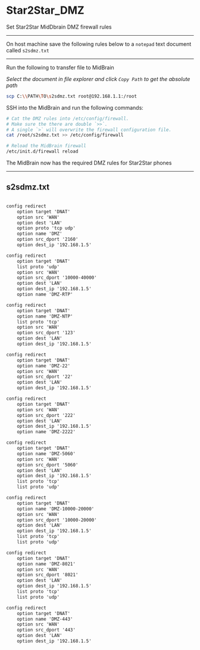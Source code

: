 # Star2Star_DMZ

Set Star2Star MidDbrain DMZ firewall rules

---
On host machine save the following rules below to a `notepad` text document called `s2sdmz.txt`

---
Run the following to transfer file to MidBrain

*Select the document in file explorer and click `Copy Path` to get the absolute path*

```bash
scp C:\\PATH\TO\s2sdmz.txt root@192.168.1.1:/root
```

SSH into the MidBrain and run the following commands:
```bash
# Cat the DMZ rules into /etc/config/firewall.
# Make sure the there are double `>>`. 
# A single `>` will overwrite the firewall configuration file.
cat /root/s2sdmz.txt >> /etc/config/firewall

# Reload the MidBrain firewall
/etc/init.d/firewall reload
```

The MidBrain now has the required DMZ rules for Star2Star phones

---
## s2sdmz.txt
```txt

config redirect
	option target 'DNAT'
	option src 'WAN'
	option dest 'LAN'
	option proto 'tcp udp'
	option name 'DMZ'
	option src_dport '2160'
	option dest_ip '192.168.1.5'

config redirect
	option target 'DNAT'
	list proto 'udp'
	option src 'WAN'
	option src_dport '10000-40000'
	option dest 'LAN'
	option dest_ip '192.168.1.5'
	option name 'DMZ-RTP'

config redirect
	option target 'DNAT'
	option name 'DMZ-NTP'
	list proto 'tcp'
	option src 'WAN'
	option src_dport '123'
	option dest 'LAN'
	option dest_ip '192.168.1.5'

config redirect
	option target 'DNAT'
	option name 'DMZ-22'
	option src 'WAN'
	option src_dport '22'
	option dest 'LAN'
	option dest_ip '192.168.1.5'

config redirect
	option target 'DNAT'
	option src 'WAN'
	option src_dport '222'
	option dest 'LAN'
	option dest_ip '192.168.1.5'
	option name 'DMZ-2222'

config redirect
	option target 'DNAT'
	option name 'DMZ-5060'
	option src 'WAN'
	option src_dport '5060'
	option dest 'LAN'
	option dest_ip '192.168.1.5'
	list proto 'tcp'
	list proto 'udp'

config redirect
	option target 'DNAT'
	option name 'DMZ-10000-20000'
	option src 'WAN'
	option src_dport '10000-20000'
	option dest 'LAN'
	option dest_ip '192.168.1.5'
	list proto 'tcp'
	list proto 'udp'

config redirect
	option target 'DNAT'
	option name 'DMZ-8021'
	option src 'WAN'
	option src_dport '8021'
	option dest 'LAN'
	option dest_ip '192.168.1.5'
	list proto 'tcp'
	list proto 'udp'

config redirect
	option target 'DNAT'
	option name 'DMZ-443'
	option src 'WAN'
	option src_dport '443'
	option dest 'LAN'
	option dest_ip '192.168.1.5'

```
